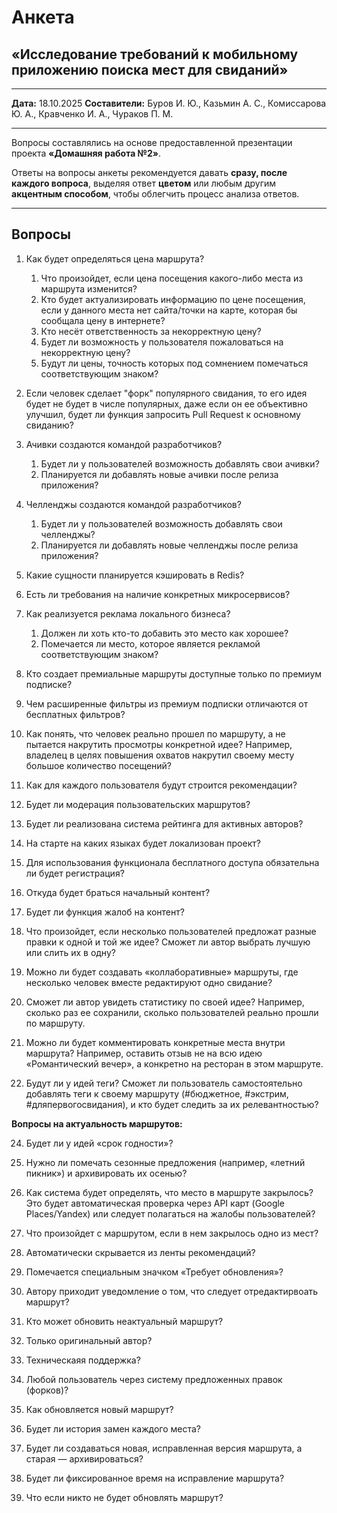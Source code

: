 # Анкета

## «Исследование требований к мобильному приложению поиска мест для свиданий»

---

**Дата:** 18.10.2025
**Составители:**
Буров И. Ю., Казьмин А. С., Комиссарова Ю. А.,
Кравченко И. А., Чураков П. М.

---

Вопросы составлялись на основе предоставленной презентации проекта
**«Домашняя работа №2»**.

Ответы на вопросы анкеты рекомендуется давать **сразу, после каждого вопроса**,
выделяя ответ **цветом** или любым другим **акцентным способом**,
чтобы облегчить процесс анализа ответов.

---

## Вопросы

1. Как будет определяться цена маршрута?
    1. Что произойдет, если цена посещения какого-либо места из маршрута изменится?
    2. Кто будет актуализировать информацию по цене посещения, если у данного места нет сайта/точки
    на карте, которая бы сообщала цену в интернете?
    3. Кто несёт ответственность за некорректную цену?
    4. Будет ли возможность у пользователя пожаловаться на некорректную цену?
    5. Будут ли цены, точность которых под сомнением помечаться соответствующим знаком?

2. Если человек сделает "форк" популярного свидания, то его идея будет не будет в числе популярных,
даже если он ее объективно улучшил, будет ли функция запросить Pull Request к основному свиданию?

3. Ачивки создаются командой разработчиков?
    1. Будет ли у пользователей возможность добавлять свои ачивки?
    2. Планируется ли добавлять новые ачивки после релиза приложения?

4. Челленджы создаются командой разработчиков?
    1. Будет ли у пользователей возможность добавлять свои челленджы?
    2. Планируется ли добавлять новые челленджы после релиза приложения?

5. Какие сущности планируется кэшировать в Redis?

6. Есть ли требования на наличие конкретных микросервисов?

7. Как реализуется реклама локального бизнеса?
    1. Должен ли хоть кто-то добавить это место как хорошее?
    2. Помечается ли место, которое является рекламой соответствующим знаком?

8. Кто создает премиальные маршруты доступные только по премиум подписке?

9. Чем расширенные фильтры из премиум подписки отличаются от бесплатных фильтров?

10. Как понять, что человек реально прошел по маршруту, а не пытается накрутить просмотры конкретной
идее? Например, владелец в целях повышения охватов накрутил своему месту большое количество посещений?

11. Как для каждого пользователя будут строится рекомендации?

12. Будет ли модерация пользовательских маршрутов?

13. Будет ли реализована система рейтинга для активных авторов?

14. На старте на каких языках будет локализован проект?

15. Для использования функционала бесплатного доступа обязательна ли будет регистрация?

16. Откуда будет браться начальный контент?

17. Будет ли функция жалоб на контент?

18. Что произойдет, если несколько пользователей предложат разные правки к одной и той же идее?
    Сможет ли автор выбрать лучшую или слить их в одну?

20. Можно ли будет создавать «коллаборативные» маршруты, где несколько человек вместе редактируют одно свидание?

21. Сможет ли автор увидеть статистику по своей идее?
    Например, сколько раз ее сохранили, сколько пользователей реально прошли по маршруту.

22. Можно ли будет комментировать конкретные места внутри маршрута?
    Например, оставить отзыв не на всю идею «Романтический вечер», а конкретно на ресторан в этом маршруте.
    
23. Будут ли у идей теги? Сможет ли пользователь самостоятельно добавлять теги к своему маршруту
    (#бюджетное, #экстрим, #дляпервогосвидания), и кто будет следить за их релевантностью?

**Вопросы на актуальность маршрутов:**

24. Будет ли у идей «срок годности»?

25. Нужно ли помечать сезонные предложения (например, «летний пикник») и архивировать их осенью?

26. Как система будет определять, что место в маршруте закрылось?
    Это будет автоматическая проверка через API карт (Google Places/Yandex) или следует полагаться на жалобы пользователей?

27. Что произойдет с маршрутом, если в нем закрылось одно из мест?

   1. Автоматически скрывается из ленты рекомендаций?

   2. Помечается специальным значком «Требует обновления»?

   3. Автору приходит уведомление о том, что следует отредактирвоать маршрут?

28. Кто может обновить неактуальный маршрут?

   1. Только оригинальный автор?

   2. Техническаяя поддержка?

   3. Любой пользователь через систему предложенных правок (форков)?

29. Как обновляется новый маршрут?

   1. Будет ли история замен каждого места?

   2. Будет ли создаваться новая, исправленная версия маршрута, а старая — архивироваться?

   3. Будет ли фиксированное время на исправление маршрута?

   4. Что если никто не будет обновлять маршрут?
   
